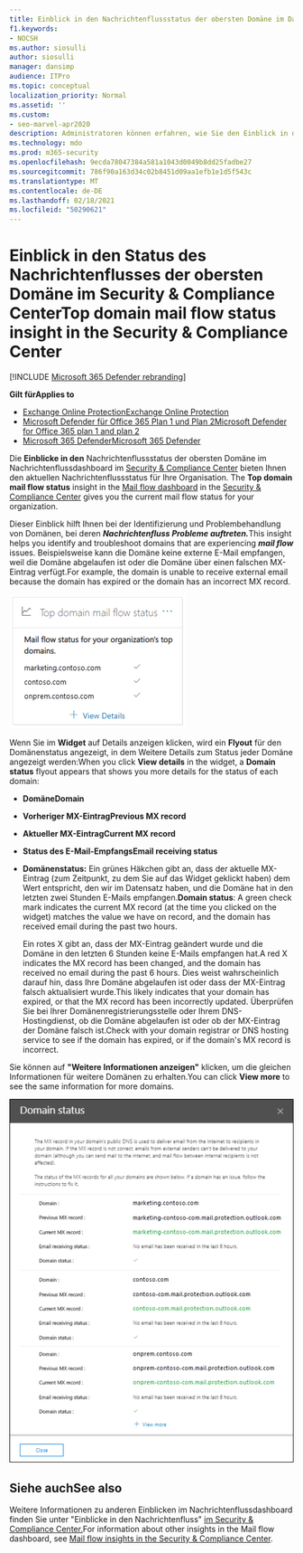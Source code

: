 ```yaml
---
title: Einblick in den Nachrichtenflussstatus der obersten Domäne im Dashboard für den Nachrichtenfluss
f1.keywords:
- NOCSH
ms.author: siosulli
author: siosulli
manager: dansimp
audience: ITPro
ms.topic: conceptual
localization_priority: Normal
ms.assetid: ''
ms.custom:
- seo-marvel-apr2020
description: Administratoren können erfahren, wie Sie den Einblick in den Nachrichtenflussstatus der obersten Domäne im Nachrichtenflussdashboard im Security & Compliance Center verwenden, um Probleme mit dem Nachrichtenfluss im Zusammenhang mit ihren MX-Einträgen zu behandeln.
ms.technology: mdo
ms.prod: m365-security
ms.openlocfilehash: 9ecda78047384a581a1043d0049b8dd25fadbe27
ms.sourcegitcommit: 786f90a163d34c02b8451d09aa1efb1e1d5f543c
ms.translationtype: MT
ms.contentlocale: de-DE
ms.lasthandoff: 02/18/2021
ms.locfileid: "50290621"
---
```

# <a name="top-domain-mail-flow-status-insight-in-the-security--compliance-center"></a><span data-ttu-id="cae45-103">Einblick in den Status des Nachrichtenflusses der obersten Domäne im Security & Compliance Center</span><span class="sxs-lookup"><span data-stu-id="cae45-103">Top domain mail flow status insight in the Security & Compliance Center</span></span>

[!INCLUDE [Microsoft 365 Defender rebranding](../includes/microsoft-defender-for-office.md)]

<span data-ttu-id="cae45-104">**Gilt für**</span><span class="sxs-lookup"><span data-stu-id="cae45-104">**Applies to**</span></span>
- [<span data-ttu-id="cae45-105">Exchange Online Protection</span><span class="sxs-lookup"><span data-stu-id="cae45-105">Exchange Online Protection</span></span>](exchange-online-protection-overview.md)
- [<span data-ttu-id="cae45-106">Microsoft Defender für Office 365 Plan 1 und Plan 2</span><span class="sxs-lookup"><span data-stu-id="cae45-106">Microsoft Defender for Office 365 plan 1 and plan 2</span></span>](office-365-atp.md)
- [<span data-ttu-id="cae45-107">Microsoft 365 Defender</span><span class="sxs-lookup"><span data-stu-id="cae45-107">Microsoft 365 Defender</span></span>](../mtp/microsoft-threat-protection.md)

<span data-ttu-id="cae45-108">Die **Einblicke in den** Nachrichtenflussstatus der obersten Domäne im Nachrichtenflussdashboard im [Security & Compliance Center](https://protection.office.com) bieten Ihnen den aktuellen Nachrichtenflussstatus für Ihre Organisation. [](mail-flow-insights-v2.md)</span><span class="sxs-lookup"><span data-stu-id="cae45-108">The **Top domain mail flow status** insight in the [Mail flow dashboard](mail-flow-insights-v2.md) in the [Security & Compliance Center](https://protection.office.com) gives you the current mail flow status for your organization.</span></span>

<span data-ttu-id="cae45-109">Dieser Einblick hilft Ihnen bei der Identifizierung und Problembehandlung von Domänen, bei deren ***Nachrichtenfluss Probleme auftreten.***</span><span class="sxs-lookup"><span data-stu-id="cae45-109">This insight helps you identify and troubleshoot domains that are experiencing ***mail flow*** issues.</span></span> <span data-ttu-id="cae45-110">Beispielsweise kann die Domäne keine externe E-Mail empfangen, weil die Domäne abgelaufen ist oder die Domäne über einen falschen MX-Eintrag verfügt.</span><span class="sxs-lookup"><span data-stu-id="cae45-110">For example, the domain is unable to receive external email because the domain has expired or the domain has an incorrect MX record.</span></span>

![Widget für den Status der obersten Domäne im Nachrichtenflussdashboard im Security & Compliance Center](../../media/mfi-top-domain-mail-flow-status-widget.png)

<span data-ttu-id="cae45-112">Wenn Sie im **Widget** auf Details anzeigen klicken, wird ein **Flyout** für den Domänenstatus angezeigt, in dem Weitere Details zum Status jeder Domäne angezeigt werden:</span><span class="sxs-lookup"><span data-stu-id="cae45-112">When you click **View details** in the widget, a **Domain status** flyout appears that shows you more details for the status of each domain:</span></span>

- <span data-ttu-id="cae45-113">**Domäne**</span><span class="sxs-lookup"><span data-stu-id="cae45-113">**Domain**</span></span>
- <span data-ttu-id="cae45-114">**Vorheriger MX-Eintrag**</span><span class="sxs-lookup"><span data-stu-id="cae45-114">**Previous MX record**</span></span>
- <span data-ttu-id="cae45-115">**Aktueller MX-Eintrag**</span><span class="sxs-lookup"><span data-stu-id="cae45-115">**Current MX record**</span></span>
- <span data-ttu-id="cae45-116">**Status des E-Mail-Empfangs**</span><span class="sxs-lookup"><span data-stu-id="cae45-116">**Email receiving status**</span></span>
- <span data-ttu-id="cae45-117">**Domänenstatus:** Ein grünes Häkchen gibt an, dass der aktuelle MX-Eintrag (zum Zeitpunkt, zu dem Sie auf das Widget geklickt haben) dem Wert entspricht, den wir im Datensatz haben, und die Domäne hat in den letzten zwei Stunden E-Mails empfangen.</span><span class="sxs-lookup"><span data-stu-id="cae45-117">**Domain status**: A green check mark indicates the current MX record (at the time you clicked on the widget) matches the value we have on record, and the domain has received email during the past two hours.</span></span>

  <span data-ttu-id="cae45-118">Ein rotes X gibt an, dass der MX-Eintrag geändert wurde und die Domäne in den letzten 6 Stunden keine E-Mails empfangen hat.</span><span class="sxs-lookup"><span data-stu-id="cae45-118">A red X indicates the MX record has been changed, and the domain has received no email during the past 6 hours.</span></span> <span data-ttu-id="cae45-119">Dies weist wahrscheinlich darauf hin, dass Ihre Domäne abgelaufen ist oder dass der MX-Eintrag falsch aktualisiert wurde.</span><span class="sxs-lookup"><span data-stu-id="cae45-119">This likely indicates that your domain has expired, or that the MX record has been incorrectly updated.</span></span> <span data-ttu-id="cae45-120">Überprüfen Sie bei Ihrer Domänenregistrierungsstelle oder Ihrem DNS-Hostingdienst, ob die Domäne abgelaufen ist oder ob der MX-Eintrag der Domäne falsch ist.</span><span class="sxs-lookup"><span data-stu-id="cae45-120">Check with your domain registrar or DNS hosting service to see if the domain has expired, or if the domain's MX record is incorrect.</span></span>

<span data-ttu-id="cae45-121">Sie können auf **"Weitere Informationen anzeigen"** klicken, um die gleichen Informationen für weitere Domänen zu erhalten.</span><span class="sxs-lookup"><span data-stu-id="cae45-121">You can click **View more** to see the same information for more domains.</span></span>

![Details-Flyout im Einblick in den E-Mail-Flussstatus der obersten Domäne](../../media/mfi-top-domain-mail-flow-status-view-details.png)

## <a name="see-also"></a><span data-ttu-id="cae45-123">Siehe auch</span><span class="sxs-lookup"><span data-stu-id="cae45-123">See also</span></span>

<span data-ttu-id="cae45-124">Weitere Informationen zu anderen Einblicken im Nachrichtenflussdashboard finden Sie unter "Einblicke in den Nachrichtenfluss" [im Security & Compliance Center.](mail-flow-insights-v2.md)</span><span class="sxs-lookup"><span data-stu-id="cae45-124">For information about other insights in the Mail flow dashboard, see [Mail flow insights in the Security & Compliance Center](mail-flow-insights-v2.md).</span></span>
